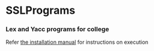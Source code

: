 # SSLPrograms
### Lex and Yacc programs for college
Refer [the installation manual](InstallationManual.pdf) for instructions on execution
